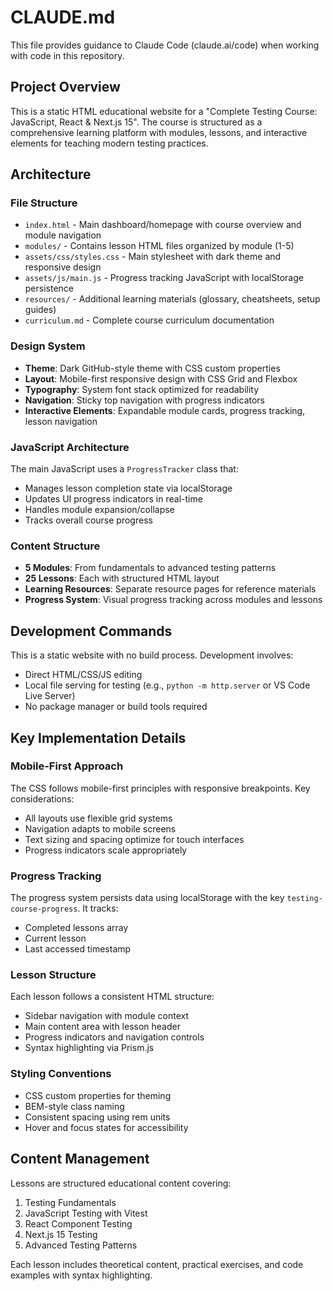 # CLAUDE.md

This file provides guidance to Claude Code (claude.ai/code) when working with code in this repository.

## Project Overview

This is a static HTML educational website for a "Complete Testing Course: JavaScript, React & Next.js 15". The course is structured as a comprehensive learning platform with modules, lessons, and interactive elements for teaching modern testing practices.

## Architecture

### File Structure
- `index.html` - Main dashboard/homepage with course overview and module navigation
- `modules/` - Contains lesson HTML files organized by module (1-5)
- `assets/css/styles.css` - Main stylesheet with dark theme and responsive design
- `assets/js/main.js` - Progress tracking JavaScript with localStorage persistence
- `resources/` - Additional learning materials (glossary, cheatsheets, setup guides)
- `curriculum.md` - Complete course curriculum documentation

### Design System
- **Theme**: Dark GitHub-style theme with CSS custom properties
- **Layout**: Mobile-first responsive design with CSS Grid and Flexbox
- **Typography**: System font stack optimized for readability
- **Navigation**: Sticky top navigation with progress indicators
- **Interactive Elements**: Expandable module cards, progress tracking, lesson navigation

### JavaScript Architecture
The main JavaScript uses a `ProgressTracker` class that:
- Manages lesson completion state via localStorage
- Updates UI progress indicators in real-time
- Handles module expansion/collapse
- Tracks overall course progress

### Content Structure
- **5 Modules**: From fundamentals to advanced testing patterns
- **25 Lessons**: Each with structured HTML layout
- **Learning Resources**: Separate resource pages for reference materials
- **Progress System**: Visual progress tracking across modules and lessons

## Development Commands

This is a static website with no build process. Development involves:
- Direct HTML/CSS/JS editing
- Local file serving for testing (e.g., `python -m http.server` or VS Code Live Server)
- No package manager or build tools required

## Key Implementation Details

### Mobile-First Approach
The CSS follows mobile-first principles with responsive breakpoints. Key considerations:
- All layouts use flexible grid systems
- Navigation adapts to mobile screens
- Text sizing and spacing optimize for touch interfaces
- Progress indicators scale appropriately

### Progress Tracking
The progress system persists data using localStorage with the key `testing-course-progress`. It tracks:
- Completed lessons array
- Current lesson
- Last accessed timestamp

### Lesson Structure
Each lesson follows a consistent HTML structure:
- Sidebar navigation with module context
- Main content area with lesson header
- Progress indicators and navigation controls
- Syntax highlighting via Prism.js

### Styling Conventions
- CSS custom properties for theming
- BEM-style class naming
- Consistent spacing using rem units
- Hover and focus states for accessibility

## Content Management

Lessons are structured educational content covering:
1. Testing Fundamentals
2. JavaScript Testing with Vitest
3. React Component Testing
4. Next.js 15 Testing
5. Advanced Testing Patterns

Each lesson includes theoretical content, practical exercises, and code examples with syntax highlighting.